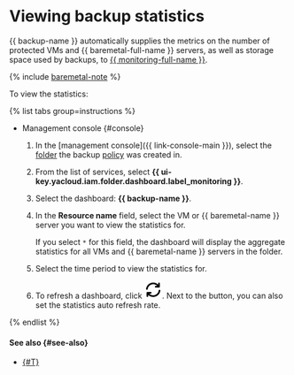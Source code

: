 # Viewing backup statistics

{{ backup-name }} automatically supplies the metrics on the number of protected VMs and {{ baremetal-full-name }} servers, as well as storage space used by backups, to [{{ monitoring-full-name }}](../../monitoring/).

{% include [baremetal-note](../../_includes/backup/baremetal-note.md) %}

To view the statistics:

{% list tabs group=instructions %}

- Management console {#console}

  1. In the [management console]({{ link-console-main }}), select the [folder](../../resource-manager/concepts/resources-hierarchy.md#folder) the backup [policy](../concepts/policy.md) was created in.
  1. From the list of services, select **{{ ui-key.yacloud.iam.folder.dashboard.label_monitoring }}**.
  1. Select the dashboard: **{{ backup-name }}**.
  1. In the **Resource name** field, select the VM or {{ baremetal-name }} server you want to view the statistics for.

     If you select `*` for this field, the dashboard will display the aggregate statistics for all VMs and {{ baremetal-name }} servers in the folder.

  1. Select the time period to view the statistics for.
  1. To refresh a dashboard, click ![](../../_assets/console-icons/arrows-rotate-right.svg). Next to the button, you can also set the statistics auto refresh rate.

{% endlist %}

#### See also {#see-also}

* [{#T}](../metrics.md)
